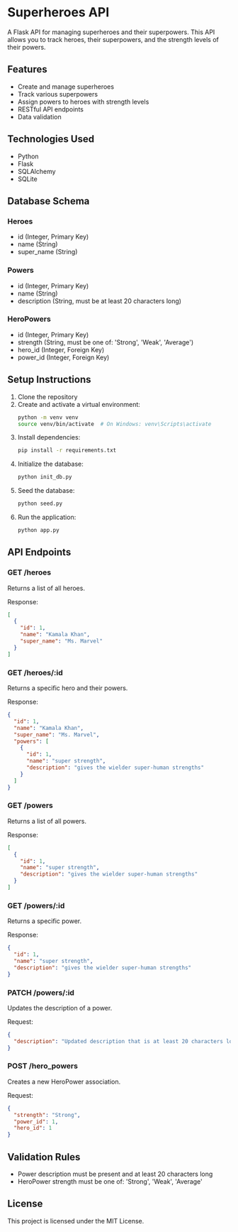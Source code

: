 # Superheroes API

A Flask API for managing superheroes and their superpowers. This API allows you to track heroes, their superpowers, and the strength levels of their powers.

## Features

- Create and manage superheroes
- Track various superpowers
- Assign powers to heroes with strength levels
- RESTful API endpoints
- Data validation

## Technologies Used

- Python
- Flask
- SQLAlchemy
- SQLite

## Database Schema

### Heroes
- id (Integer, Primary Key)
- name (String)
- super_name (String)

### Powers
- id (Integer, Primary Key)
- name (String)
- description (String, must be at least 20 characters long)

### HeroPowers
- id (Integer, Primary Key)
- strength (String, must be one of: 'Strong', 'Weak', 'Average')
- hero_id (Integer, Foreign Key)
- power_id (Integer, Foreign Key)

## Setup Instructions

1. Clone the repository
2. Create and activate a virtual environment:
   ```bash
   python -m venv venv
   source venv/bin/activate  # On Windows: venv\Scripts\activate
   ```
3. Install dependencies:
   ```bash
   pip install -r requirements.txt
   ```
4. Initialize the database:
   ```bash
   python init_db.py
   ```
5. Seed the database:
   ```bash
   python seed.py
   ```
6. Run the application:
   ```bash
   python app.py
   ```

## API Endpoints

### GET /heroes
Returns a list of all heroes.

Response:
```json
[
  {
    "id": 1,
    "name": "Kamala Khan",
    "super_name": "Ms. Marvel"
  }
]
```

### GET /heroes/:id
Returns a specific hero and their powers.

Response:
```json
{
  "id": 1,
  "name": "Kamala Khan",
  "super_name": "Ms. Marvel",
  "powers": [
    {
      "id": 1,
      "name": "super strength",
      "description": "gives the wielder super-human strengths"
    }
  ]
}
```

### GET /powers
Returns a list of all powers.

Response:
```json
[
  {
    "id": 1,
    "name": "super strength",
    "description": "gives the wielder super-human strengths"
  }
]
```

### GET /powers/:id
Returns a specific power.

Response:
```json
{
  "id": 1,
  "name": "super strength",
  "description": "gives the wielder super-human strengths"
}
```

### PATCH /powers/:id
Updates the description of a power.

Request:
```json
{
  "description": "Updated description that is at least 20 characters long"
}
```

### POST /hero_powers
Creates a new HeroPower association.

Request:
```json
{
  "strength": "Strong",
  "power_id": 1,
  "hero_id": 1
}
```

## Validation Rules

- Power description must be present and at least 20 characters long
- HeroPower strength must be one of: 'Strong', 'Weak', 'Average'

## License

This project is licensed under the MIT License.